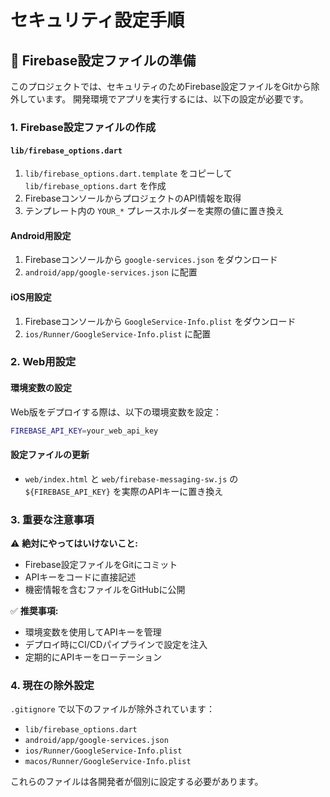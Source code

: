 # セキュリティ設定手順

## 🔐 Firebase設定ファイルの準備

このプロジェクトでは、セキュリティのためFirebase設定ファイルをGitから除外しています。
開発環境でアプリを実行するには、以下の設定が必要です。

### 1. Firebase設定ファイルの作成

#### `lib/firebase_options.dart`
1. `lib/firebase_options.dart.template` をコピーして `lib/firebase_options.dart` を作成
2. FirebaseコンソールからプロジェクトのAPI情報を取得
3. テンプレート内の `YOUR_*` プレースホルダーを実際の値に置き換え

#### Android用設定
1. Firebaseコンソールから `google-services.json` をダウンロード
2. `android/app/google-services.json` に配置

#### iOS用設定
1. Firebaseコンソールから `GoogleService-Info.plist` をダウンロード
2. `ios/Runner/GoogleService-Info.plist` に配置

### 2. Web用設定

#### 環境変数の設定
Web版をデプロイする際は、以下の環境変数を設定：

```bash
FIREBASE_API_KEY=your_web_api_key
```

#### 設定ファイルの更新
- `web/index.html` と `web/firebase-messaging-sw.js` の `${FIREBASE_API_KEY}` を実際のAPIキーに置き換え

### 3. 重要な注意事項

⚠️ **絶対にやってはいけないこと:**
- Firebase設定ファイルをGitにコミット
- APIキーをコードに直接記述
- 機密情報を含むファイルをGitHubに公開

✅ **推奨事項:**
- 環境変数を使用してAPIキーを管理
- デプロイ時にCI/CDパイプラインで設定を注入
- 定期的にAPIキーをローテーション

### 4. 現在の除外設定

`.gitignore` で以下のファイルが除外されています：
- `lib/firebase_options.dart`
- `android/app/google-services.json`
- `ios/Runner/GoogleService-Info.plist`
- `macos/Runner/GoogleService-Info.plist`

これらのファイルは各開発者が個別に設定する必要があります。 
